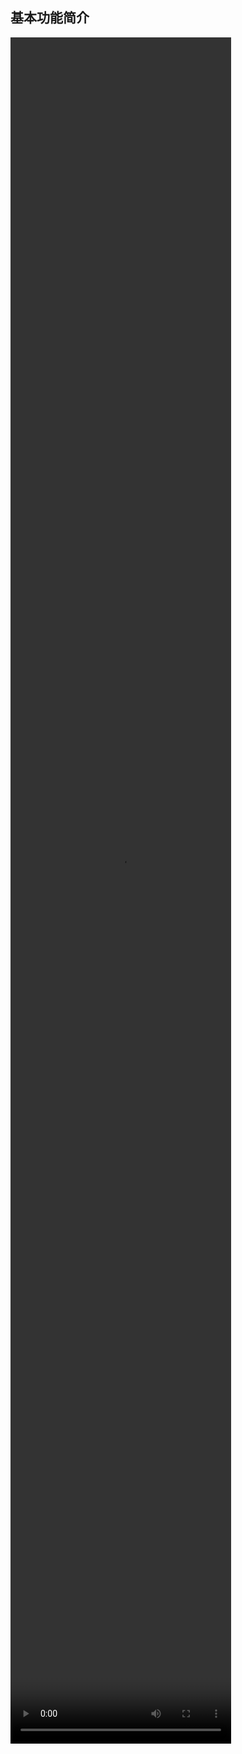 ## 基本功能简介

<video src="http://momodel-ai.s3.natapp.cc/pyapi/static/videos/%E5%8A%9F%E8%83%BD%E4%BB%8B%E7%BB%8D%E8%A7%86%E9%A2%91.mp4" controls="controls" width="70%" height="70%" />

## Tutorial0-Part1

<video src="http://momodel-ai.s3.natapp.cc/pyapi/static/videos/Tutorial0-1.mp4" controls="controls" width="70%" height="70%" />

## Tutorial0-Part2

<video src="http://momodel-ai.s3.natapp.cc/pyapi/static/videos/tutorial0-2.mp4" controls="controls" width="70%" height="70%" />

## 夫妻脸案例

<video src="http://momodel-ai.s3.natapp.cc/pyapi/static/videos/dev_guide.mp4" controls="controls" width="70%" height="70%" />
